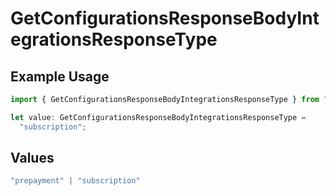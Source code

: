# GetConfigurationsResponseBodyIntegrationsResponseType

## Example Usage

```typescript
import { GetConfigurationsResponseBodyIntegrationsResponseType } from "@vercel/sdk/models/operations/getconfigurations.js";

let value: GetConfigurationsResponseBodyIntegrationsResponseType =
  "subscription";
```

## Values

```typescript
"prepayment" | "subscription"
```